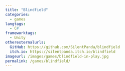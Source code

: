 ```yaml
---
title: "Blindfield"
categories:
  - games
langtags:
  - C#
frameworktags:
  - Unity
otherexternalurls:
  GitHub: https://github.com/SilentPanda/blindfield
  itch.io: https://silentpanda.itch.io/blindfield
imageurl: /images/games/blindfield-in-play.jpg
permalink: /games/blindfield/
---
```

